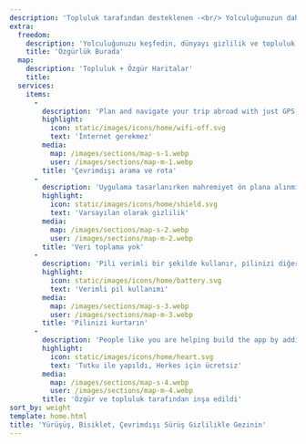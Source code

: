 ```yaml
---
description: 'Topluluk tarafından desteklenen -<br/> Yolculuğunuzun daha fazlasını keşfedin'
extra:
  freedom:
    description: 'Yolculuğunuzu keşfedin, dünyayı gizlilik ve topluluk desteğiyle gezin.'
    title: 'Özgürlük Burada'
  map:
    description: 'Topluluk + Özgür Haritalar'
    title:
  services:
    items:
      - 
        description: 'Plan and navigate your trip abroad with just GPS, no need for mobile data. Search waypoints while on distant hiking trails or bike paths.'
        highlight:
          icon: static/images/icons/home/wifi-off.svg
          text: 'İnternet gerekmez'
        media:
          map: /images/sections/map-s-1.webp
          user: /images/sections/map-m-1.webp
        title: 'Çevrimdışı arama ve rota'
      - 
        description: 'Uygulama tasarlanırken mahremiyet ön plana alınmıştır. İnsanları tanımlamaz, takip etmez yada herhangi bir veri toplamaz. CoMaps ayrıca <span class="text-icon"><svg viewBox="0 0 19 19"><use href="#icon-exodus"></use></svg> [Exodus](https://reports.exodus-privacy.eu.org/reports/app.comaps.google/latest/) tarafından denetlenmektedir.'
        highlight:
          icon: static/images/icons/home/shield.svg
          text: 'Varsayılan olarak gizlilik'
        media:
          map: /images/sections/map-s-2.webp
          user: /images/sections/map-m-2.webp
        title: 'Veri toplama yok'
      - 
        description: 'Pili verimli bir şekilde kullanır, pilinizi diğer gezinme uygulamaları gibi sömürmez.'
        highlight:
          icon: static/images/icons/home/battery.svg
          text: 'Verimli pil kullanımı'
        media:
          map: /images/sections/map-s-3.webp
          user: /images/sections/map-m-3.webp
        title: 'Pilinizi kurtarın'
      - 
        description: 'People like you are helping build the app by adding locations to <span class="text-icon"><svg viewBox="0 0 19 19"><use href="#icon-open-street-map"></use></svg> [OpenStreetMap](https://openstreetmap.org)</span>, giving feedback on features, and contributing code on <span class="text-icon"><svg viewbox="0 0 4.233 4.233"> <use href="#icon-codeberg"></use></svg> [Codeberg](https://codeberg.org/comaps)</span> to create great maps together. The project is a fork of Organic Maps and Maps.Me, and driven by an open-source community.'
        highlight:
          icon: static/images/icons/home/heart.svg
          text: 'Tutku ile yapıldı, Herkes için ücretsiz'
        media:
          map: /images/sections/map-s-4.webp
          user: /images/sections/map-m-4.webp
        title: 'Özgür ve topluluk tarafından inşa edildi'
sort_by: weight
template: home.html
title: 'Yürüşüş, Bisiklet, Çevrimdışı Sürüş Gizlilikle Gezinin'
---
```

